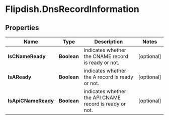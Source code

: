 # Flipdish.DnsRecordInformation

## Properties

Name | Type | Description | Notes
------------ | ------------- | ------------- | -------------
**IsCNameReady** | **Boolean** | indicates whether the CNAME record is ready or not. | [optional] 
**IsAReady** | **Boolean** | indicates whether the A record is ready or not. | [optional] 
**IsApiCNameReady** | **Boolean** | indicates whether the API CNAME record is ready or not. | [optional] 


